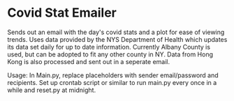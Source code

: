 # Covid Stat Emailer
Sends out an email with the day's covid stats and a plot for ease of viewing trends. Uses data provided by the NYS Department of Health which updates its data set daily for up to date information. Currently Albany County is used, but can be adopted to fit any other county in NY. Data from Hong Kong is also processed and sent out in a seperate email.

Usage: 
In Main.py, replace placeholders with sender email/password and recipients. Set up crontab script or similar to run main.py every once in a while and reset.py at midnight. 
